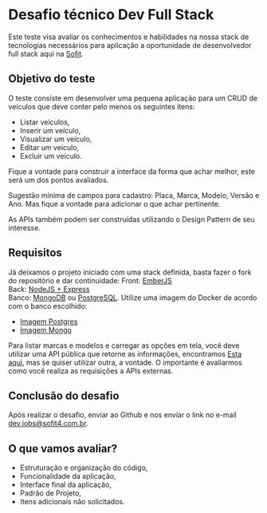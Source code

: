 # Desafio técnico Dev Full Stack

Este teste visa avaliar os conhecimentos e habilidades na nossa stack de tecnologias necessários para aplicação a oportunidade de desenvolvedor full stack aqui na [Sofit](https://sofit4.com.br).

## Objetivo do teste

O teste consiste em desenvolver uma pequena aplicação para um CRUD de veículos que deve conter pelo menos os seguintes itens:
- Listar veículos,
- Inserir um veículo,
- Visualizar um veículo,
- Editar um veículo, 
- Excluir um veículo.

Fique a vontade para construir a interface da forma que achar melhor, este será um dos pontos avaliados. 

Sugestão mínima de campos para cadastro: Placa, Marca, Modelo, Versão e Ano. Mas fique a vontade para adicionar o que achar pertinente.

As APIs também podem ser construídas utilizando o Design Pattern de seu interesse.

## Requisitos

Já deixamos o projeto iniciado com uma stack definida, basta fazer o fork do repositório e dar continuidade:
Front: [EmberJS](https://emberjs.com/)\
Back: [NodeJS + Express](https://expressjs.com/pt-br/)\
Banco: [MongoDB](https://www.mongodb.com/) ou [PostgreSQL](https://www.postgresql.org/). Utilize uma imagem do Docker de acordo com o banco escolhido:
- [Imagem Postgres](https://hub.docker.com/_/postgres)
- [Imagem Mongo](https://hub.docker.com/_/mongo)

Para listar marcas e modelos e carregar as opções em tela, você deve utilizar uma API pública que retorne as informações, encontramos [Esta aqui](https://deividfortuna.github.io/fipe/), mas se quiser utilizar outra, a vontade. O importante é avaliarmos como você realiza as requisições a APIs externas.

## Conclusão do desafio

Após realizar o desafio, enviar ao Github e nos enviar o link no e-mail dev.jobs@sofit4.com.br.

## O que vamos avaliar?

- Estruturação e organização do código,
- Funcionalidade da aplicação,
- Interface final da aplicação,
- Padrão de Projeto,
- Itens adicionais não solicitados.
